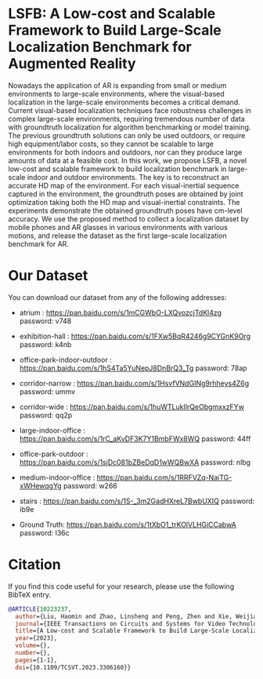 # LSFB: A Low-cost and Scalable Framework to Build Large-Scale Localization Benchmark for Augmented Reality
Nowadays the application of AR is expanding from small or medium environments to large-scale environments, where the visual-based localization in the large-scale environments becomes a critical demand. Current visual-based localization techniques face robustness challenges in complex large-scale environments, requiring tremendous number of data with groundtruth localization for algorithm benchmarking or model training. The previous groundtruth solutions can only be used outdoors, or require high equipment/labor costs, so they cannot be scalable to large environments for both indoors and outdoors, nor can they produce large amounts of data at a feasible cost. In this work, we propose LSFB, a novel low-cost and scalable framework to build localization benchmark in large-scale indoor and outdoor environments. The key is to reconstruct an accurate HD map of the environment. For each visual-inertial sequence captured in the environment, the groundtruth poses are obtained by joint optimization taking both the HD map and visual-inertial constraints. The experiments demonstrate the obtained groundtruth poses have cm-level accuracy. We use the proposed method to collect a localization dataset by mobile phones and AR glasses in various environments with various motions, and release the dataset as the first large-scale localization benchmark for AR.


# Our Dataset

You can download our dataset from any of the following addresses:

- atrium  : https://pan.baidu.com/s/1mCGWbO-LXQvozcjTdKl4zg  password: v748      
- exhibition-hall  : https://pan.baidu.com/s/1FXw5BqR4246g9CYGnK9Org  password: k4nb       
- office-park-indoor-outdoor  : https://pan.baidu.com/s/1hS4Ta5YuNepJ8DnBrQ3_Tg  password: 78ap
- corridor-narrow  : https://pan.baidu.com/s/1HsvfVNdGINg9rhheys4Z6g  password: ummv
- corridor-wide   : https://pan.baidu.com/s/1huWTLukIlrQeObgmxxzFYw  password: qq2p
- large-indoor-office : https://pan.baidu.com/s/1rC_aKvDF3K7Y1BmbFWx8WQ  password: 44ff     
- office-park-outdoor  : https://pan.baidu.com/s/1sjDc081bZBeDqD1wWQBwXA  password: nlbg
- medium-indoor-office   : https://pan.baidu.com/s/1RRFVZq-NaiTG-xWHewqgYg  password: w266 
- stairs  : https://pan.baidu.com/s/1S-_3m2GadHXreL7BwbUXIQ  password: ib9e

- Ground Truth: https://pan.baidu.com/s/1tXbO1_trKOlVLHGiCCabwA  password: l36c


# Citation

If you find this code useful for your research, please use the following BibTeX entry.

```bibtex
@ARTICLE{10223237,
  author={Liu, Haomin and Zhao, Linsheng and Peng, Zhen and Xie, Weijian and Jiang, Mingxuan and Zha, Hongbin and Bao, Hujun and Zhang, Guofeng},
  journal={IEEE Transactions on Circuits and Systems for Video Technology}, 
  title={A Low-cost and Scalable Framework to Build Large-Scale Localization Benchmark for Augmented Reality}, 
  year={2023},
  volume={},
  number={},
  pages={1-1},
  doi={10.1109/TCSVT.2023.3306160}}
```
